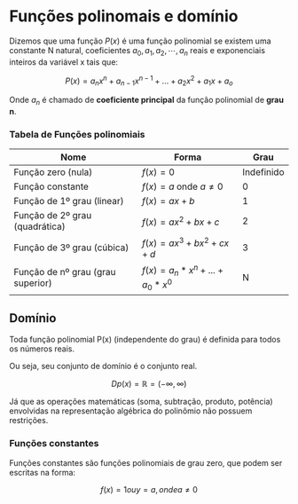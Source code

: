 # Funções polinomais e domínio

Dizemos que uma função $P(x)$ é uma função polinomial se existem uma constante N natural, coeficientes $a_0, a_1, a_2, \cdots, a_n$ reais e exponenciais inteiros da variável x tais que:

$$P(x) = a_nx^n+a_{n-1}x^{n-1}+...+a_2x^2+a_1x+a_o$$

Onde $a_n$ é chamado de **coeficiente principal** da função polinomial de **grau n**.

### Tabela de Funções polinomiais

| Nome                              | Forma                         | Grau       |
|-----------------------------------|-------------------------------|------------|
| Função zero (nula)                | $f(x)=0$                      | Indefinido |
| Função constante                  | $f(x)=a$ onde $a\ne0$         | 0          |
| Função de 1º grau (linear)        | $f(x)=ax+b$                   | 1          |
| Função de 2º grau (quadrática)    | $f(x)=ax^2+bx+c$              | 2          |
| Função de 3º grau (cúbica)        | $f(x)=ax^3+bx^2+cx+d$         | 3          |
| Função de nº grau (grau superior) | $f(x)=a_n*x^n+...+a_0*x^0$    | N          |

## Domínio

Toda função polinomial P(x) (independente do grau) é definida para todos os números reais.

Ou seja, seu conjunto de domínio é o conjunto real.

$$Dp(x) = \mathbb{R} = (-\infty, \infty)$$

Já que as operações matemáticas (soma, subtração, produto, potência) envolvidas na representação algébrica do polinômio não possuem restrições.

### Funções constantes

Funções constantes são funções polinomiais de grau zero, que podem ser escritas na forma:

$$f(x)=1 ou y=a, onde a\ne0$$